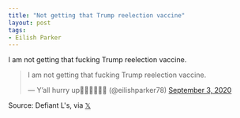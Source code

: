 ```yaml
---
title: "Not getting that Trump reelection vaccine"
layout: post
tags:
- Eilish Parker
---
```


I am not getting that fucking Trump reelection vaccine.

<blockquote class="twitter-tweet"><p lang="en" dir="ltr">I am not getting that fucking Trump reelection vaccine.</p>&mdash; Y’all hurry up🏳️‍⚧️🏳️‍🌈🇺🇸 (@eilishparker78) <a href="https://twitter.com/eilishparker78/status/1301343221646340097?ref_src=twsrc%5Etfw">September 3, 2020</a></blockquote> <script async src="https://platform.twitter.com/widgets.js" charset="utf-8"></script>

Source: Defiant L's, via [𝕏](https://x.com)
